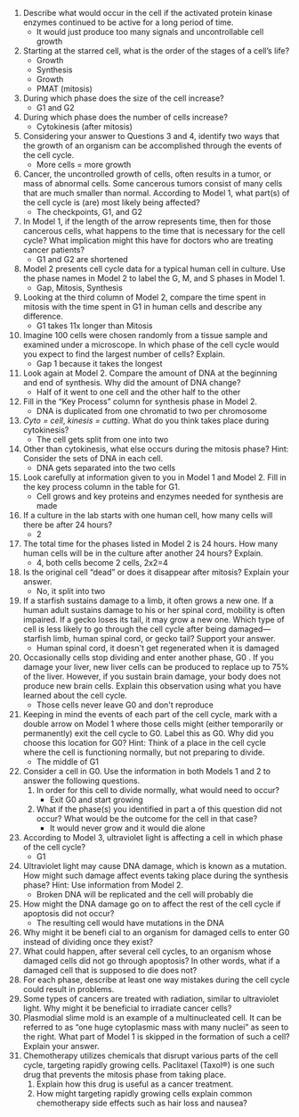 1. Describe what would occur in the cell if the activated protein kinase enzymes continued to be active for a long period of time.
	- It would just produce too many signals and uncontrollable cell growth
2. Starting at the starred cell, what is the order of the stages of a cell’s life?
	- Growth
	- Synthesis
	- Growth
	- PMAT (mitosis)
3. During which phase does the size of the cell increase?
	- G1 and G2
4. During which phase does the number of cells increase?
	- Cytokinesis (after mitosis)
5. Considering your answer to Questions 3 and 4, identify two ways that the growth of an organism can be accomplished through the events of the cell cycle.
	- More cells = more growth
6. Cancer, the uncontrolled growth of cells, often results in a tumor, or mass of abnormal cells. Some cancerous tumors consist of many cells that are much smaller than normal. According to Model 1, what part(s) of the cell cycle is (are) most likely being affected?
	- The checkpoints, G1, and G2
7. In Model 1, if the length of the arrow represents time, then for those cancerous cells, what happens to the time that is necessary for the cell cycle? What implication might this have for doctors who are treating cancer patients?
	- G1 and G2 are shortened
8. Model 2 presents cell cycle data for a typical human cell in culture. Use the phase names in Model 2 to label the G, M, and S phases in Model 1.
	- Gap, Mitosis, Synthesis
9. Looking at the third column of Model 2, compare the time spent in mitosis with the time spent in G1 in human cells and describe any difference.
	- G1 takes 11x longer than Mitosis
10. Imagine 100 cells were chosen randomly from a tissue sample and examined under a microscope. In which phase of the cell cycle would you expect to find the largest number of cells? Explain.
	- Gap 1 because it takes the longest
11. Look again at Model 2. Compare the amount of DNA at the beginning and end of synthesis. Why did the amount of DNA change?
	- Half of it went to one cell and the other half to the other
12. Fill in the “Key Process” column for synthesis phase in Model 2.
	- DNA is duplicated from one chromatid to two per chromosome
13. *Cyto = cell*, *kinesis = cutting*. What do you think takes place during cytokinesis?
	- The cell gets split from one into two
14. Other than cytokinesis, what else occurs during the mitosis phase? Hint: Consider the sets of DNA in each cell.
	- DNA gets separated into the two cells
15. Look carefully at information given to you in Model 1 and Model 2. Fill in the key process column in the table for G1.
	- Cell grows and key proteins and enzymes needed for synthesis are made
16. If a culture in the lab starts with one human cell, how many cells will there be after 24 hours?
	- 2
17. The total time for the phases listed in Model 2 is 24 hours. How many human cells will be in the culture after another 24 hours? Explain.
	- 4, both cells become 2 cells, 2x2=4
18. Is the original cell “dead” or does it disappear after mitosis? Explain your answer.
	- No, it split into two
19. If a starfish sustains damage to a limb, it often grows a new one. If a human adult sustains damage to his or her spinal cord, mobility is often impaired. If a gecko loses its tail, it may grow a new one. Which type of cell is less likely to go through the cell cycle after being damaged— starfish limb, human spinal cord, or gecko tail? Support your answer.
	- Human spinal cord, it doesn't get regenerated when it is damaged
20. Occasionally cells stop dividing and enter another phase, G0 . If you damage your liver, new liver cells can be produced to replace up to 75% of the liver. However, if you sustain brain damage, your body does not produce new brain cells. Explain this observation using what you have learned about the cell cycle.
	- Those cells never leave G0 and don't reproduce
21. Keeping in mind the events of each part of the cell cycle, mark with a double arrow on Model 1 where those cells might (either temporarily or permanently) exit the cell cycle to G0. Label this as G0. Why did you choose this location for G0? Hint: Think of a place in the cell cycle where the cell is functioning normally, but not preparing to divide.
	- The middle of G1
22. Consider a cell in G0. Use the information in both Models 1 and 2 to answer the following questions.
	1. In order for this cell to divide normally, what would need to occur?
		- Exit G0 and start growing
	2. What if the phase(s) you identified in part a of this question did not occur? What would be the outcome for the cell in that case?
		- It would never grow and it would die alone
23. According to Model 3, ultraviolet light is affecting a cell in which phase of the cell cycle?
	- G1
24. Ultraviolet light may cause DNA damage, which is known as a mutation. How might such damage affect events taking place during the synthesis phase? Hint: Use information from Model 2.
	- Broken DNA will be replicated and the cell will probably die
25. How might the DNA damage go on to affect the rest of the cell cycle if apoptosis did not occur?
	- The resulting cell would have mutations in the DNA
26. Why might it be benefi cial to an organism for damaged cells to enter G0 instead of dividing once they exist?
27. What could happen, after several cell cycles, to an organism whose damaged cells did not go through apoptosis? In other words, what if a damaged cell that is supposed to die does not?
28. For each phase, describe at least one way mistakes during the cell cycle could result in problems.
29. Some types of cancers are treated with radiation, similar to ultraviolet light. Why might it be beneficial to irradiate cancer cells?
30. Plasmodial slime mold is an example of a multinucleated cell. It can be referred to as “one huge cytoplasmic mass with many nuclei” as seen to the right. What part of Model 1 is skipped in the formation of such a cell? Explain your answer.
31. Chemotherapy utilizes chemicals that disrupt various parts of the cell cycle, targeting rapidly growing cells. Paclitaxel (Taxol®) is one such drug that prevents the mitosis phase from taking place.
	1. Explain how this drug is useful as a cancer treatment.
	2. How might targeting rapidly growing cells explain common chemotherapy side effects such as hair loss and nausea?
